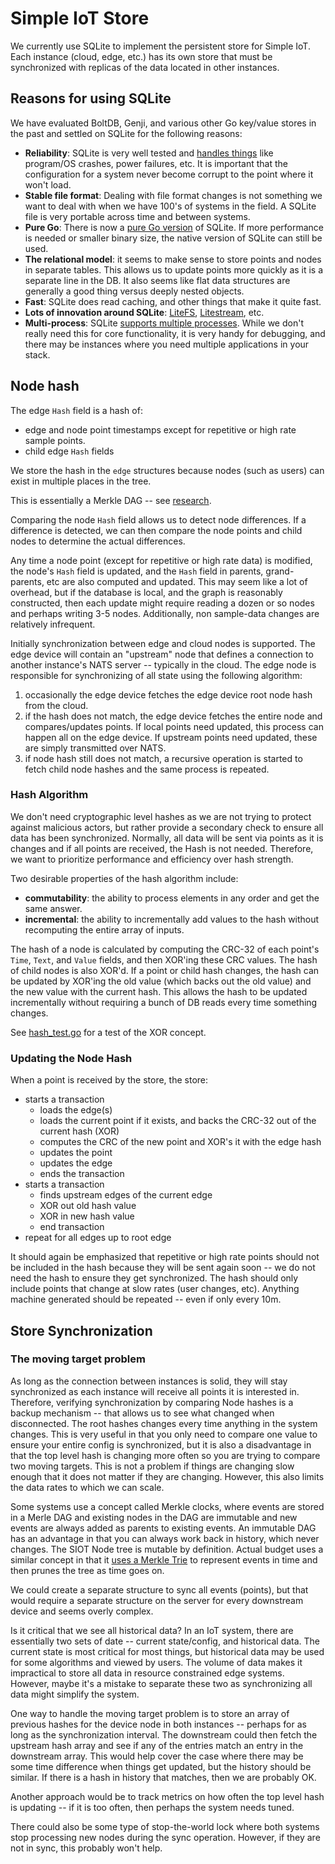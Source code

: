# Simple IoT Store

We currently use SQLite to implement the persistent store for Simple IoT. Each
instance (cloud, edge, etc.) has its own store that must be synchronized with
replicas of the data located in other instances.

## Reasons for using SQLite

We have evaluated BoltDB, Genji, and various other Go key/value stores in the
past and settled on SQLite for the following reasons:

- **Reliability**: SQLite is very well tested and
  [handles things](https://www.sqlite.org/transactional.html) like program/OS
  crashes, power failures, etc. It is important that the configuration for a
  system never become corrupt to the point where it won't load.
- **Stable file format**: Dealing with file format changes is not something we
  want to deal with when we have 100's of systems in the field. A SQLite file is
  very portable across time and between systems.
- **Pure Go**: There is now a
  [pure Go version](https://pkg.go.dev/modernc.org/sqlite) of SQLite. If more
  performance is needed or smaller binary size, the native version of SQLite can
  still be used.
- **The relational model**: it seems to make sense to store points and nodes in
  separate tables. This allows us to update points more quickly as it is a
  separate line in the DB. It also seems like flat data structures are generally
  a good thing versus deeply nested objects.
- **Fast**: SQLite does read caching, and other things that make it quite fast.
- **Lots of innovation around SQLite**:
  [LiteFS](https://github.com/superfly/litefs),
  [Litestream](https://litestream.io/), etc.
- **Multi-process**: SQLite
  [supports multiple processes](https://www.sqlite.org/faq.html#q5). While we
  don't really need this for core functionality, it is very handy for debugging,
  and there may be instances where you need multiple applications in your stack.

## Node hash

The edge `Hash` field is a hash of:

- edge and node point timestamps except for repetitive or high rate sample
  points.
- child edge `Hash` fields

We store the hash in the `edge` structures because nodes (such as users) can
exist in multiple places in the tree.

This is essentially a Merkle DAG -- see [research](research.md).

Comparing the node `Hash` field allows us to detect node differences. If a
difference is detected, we can then compare the node points and child nodes to
determine the actual differences.

Any time a node point (except for repetitive or high rate data) is modified, the
node's `Hash` field is updated, and the `Hash` field in parents, grand-parents,
etc are also computed and updated. This may seem like a lot of overhead, but if
the database is local, and the graph is reasonably constructed, then each update
might require reading a dozen or so nodes and perhaps writing 3-5 nodes.
Additionally, non sample-data changes are relatively infrequent.

Initially synchronization between edge and cloud nodes is supported. The edge
device will contain an "upstream" node that defines a connection to another
instance's NATS server -- typically in the cloud. The edge node is responsible
for synchronizing of all state using the following algorithm:

1. occasionally the edge device fetches the edge device root node hash from the
   cloud.
1. if the hash does not match, the edge device fetches the entire node and
   compares/updates points. If local points need updated, this process can
   happen all on the edge device. If upstream points need updated, these are
   simply transmitted over NATS.
1. if node hash still does not match, a recursive operation is started to fetch
   child node hashes and the same process is repeated.

### Hash Algorithm

We don't need cryptographic level hashes as we are not trying to protect against
malicious actors, but rather provide a secondary check to ensure all data has
been synchronized. Normally, all data will be sent via points as it is changes
and if all points are received, the Hash is not needed. Therefore, we want to
prioritize performance and efficiency over hash strength.

Two desirable properties of the hash algorithm include:

- **commutability**: the ability to process elements in any order and get the
  same answer.
- **incremental**: the ability to incrementally add values to the hash without
  recomputing the entire array of inputs.

The hash of a node is calculated by computing the CRC-32 of each point's `Time`,
`Text`, and `Value` fields, and then XOR'ing these CRC values. The hash of child
nodes is also XOR'd. If a point or child hash changes, the hash can be updated
by XOR'ing the old value (which backs out the old value) and the new value with
the current hash. This allows the hash to be updated incrementally without
requiring a bunch of DB reads every time something changes.

See
[hash_test.go](https://github.com/simpleiot/simpleiot/blob/master/store/hash_test.go)
for a test of the XOR concept.

### Updating the Node Hash

When a point is received by the store, the store:

- starts a transaction
  - loads the edge(s)
  - loads the current point if it exists, and backs the CRC-32 out of the
    current hash (XOR)
  - computes the CRC of the new point and XOR's it with the edge hash
  - updates the point
  - updates the edge
  - ends the transaction
- starts a transaction
  - finds upstream edges of the current edge
  - XOR out old hash value
  - XOR in new hash value
  - end transaction
- repeat for all edges up to root edge

It should again be emphasized that repetitive or high rate points should not be
included in the hash because they will be sent again soon -- we do not need the
hash to ensure they get synchronized. The hash should only include points that
change at slow rates (user changes, etc). Anything machine generated should be
repeated -- even if only every 10m.

## Store Synchronization

### The moving target problem

As long as the connection between instances is solid, they will stay
synchronized as each instance will receive all points it is interested in.
Therefore, verifying synchronization by comparing Node hashes is a backup
mechanism -- that allows us to see what changed when disconnected. The root
hashes changes every time anything in the system changes. This is very useful in
that you only need to compare one value to ensure your entire config is
synchronized, but it is also a disadvantage in that the top level hash is
changing more often so you are trying to compare two moving targets. This is not
a problem if things are changing slow enough that it does not matter if they are
changing. However, this also limits the data rates to which we can scale.

Some systems use a concept called Merkle clocks, where events are stored in a
Merle DAG and existing nodes in the DAG are immutable and new events are always
added as parents to existing events. An immutable DAG has an advantage in that
you can always work back in history, which never changes. The SIOT Node tree is
mutable by definition. Actual budget uses a similar concept in that it
[uses a Merkle Trie](https://github.com/actualbudget/actual/discussions/257) to
represent events in time and then prunes the tree as time goes on.

We could create a separate structure to sync all events (points), but that would
require a separate structure on the server for every downstream device and seems
overly complex.

Is it critical that we see all historical data? In an IoT system, there are
essentially two sets of date -- current state/config, and historical data. The
current state is most critical for most things, but historical data may be used
for some algorithms and viewed by users. The volume of data makes it impractical
to store all data in resource constrained edge systems. However, maybe it's a
mistake to separate these two as synchronizing all data might simplify the
system.

One way to handle the moving target problem is to store an array of previous
hashes for the device node in both instances -- perhaps for as long as the
synchronization interval. The downstream could then fetch the upstream hash
array and see if any of the entries match an entry in the downstream array. This
would help cover the case where there may be some time difference when things
get updated, but the history should be similar. If there is a hash in history
that matches, then we are probably OK.

Another approach would be to track metrics on how often the top level hash is
updating -- if it is too often, then perhaps the system needs tuned.

There could also be some type of stop-the-world lock where both systems stop
processing new nodes during the sync operation. However, if they are not in
sync, this probably won't help.
